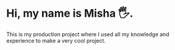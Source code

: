 # Hi, my name is Misha 🖐️.

This is my production project where I used all my knowledge and experience to make a very cool project.
